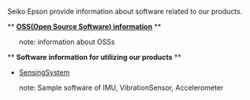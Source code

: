 Seiko Epson provide information about software related to our products.

** [**OSS(Open Source Software) information**](/List/OSSs.md) **
<UL>note: information about OSSs</UL>

** **Software information for utilizing our products** **

- [SensingSystem](https://github.com/cubicleguy)
<UL>note: Sample software of IMU, VibrationSensor, Accelerometer</UL>
